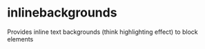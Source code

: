 inlinebackgrounds
=================

Provides inline text backgrounds (think highlighting effect) to block elements